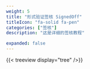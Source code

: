 ```yaml
---
weight: 5
title: "形式验证签核 SignedOff"
titleIcon: "fa-solid fa-pen"
categories: ["签核"]
description: "这是详细的签核教程"

expanded: false
---
```


{{< treeview
  display="tree"
/>}}
